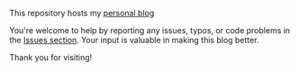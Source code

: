 This repository hosts my [personal blog](https://fahimahmad.netlify.app)

You're welcome to help by reporting any issues, typos, or code problems in the [Issues section](https://github.com/Fahim-Ahmad/my_blog/issues). Your input is valuable in making this blog better.

Thank you for visiting!

